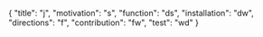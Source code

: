 {
	"title": "j",
	"motivation": "s",
	"function": "ds",
	"installation": "dw",
	"directions": "f",
	"contribution": "fw",
	"test": "wd"
}